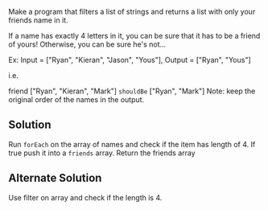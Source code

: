 Make a program that filters a list of strings and returns a list with only your friends name in it.

If a name has exactly 4 letters in it, you can be sure that it has to be a friend of yours! Otherwise, you can be sure he's not...

Ex: Input = ["Ryan", "Kieran", "Jason", "Yous"], Output = ["Ryan", "Yous"]

i.e.

friend ["Ryan", "Kieran", "Mark"] `shouldBe` ["Ryan", "Mark"]
Note: keep the original order of the names in the output.

## Solution
Run `forEach` on the array of names and check if the item has length of 4. If true push it into a `friends` array. Return the friends array

## Alternate Solution
Use filter on array and check if the length is 4.